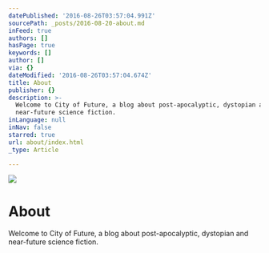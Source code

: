 ```yaml
---
datePublished: '2016-08-26T03:57:04.991Z'
sourcePath: _posts/2016-08-20-about.md
inFeed: true
authors: []
hasPage: true
keywords: []
author: []
via: {}
dateModified: '2016-08-26T03:57:04.674Z'
title: About
publisher: {}
description: >-
  Welcome to City of Future, a blog about post-apocalyptic, dystopian and
  near-future science fiction.
inLanguage: null
inNav: false
starred: true
url: about/index.html
_type: Article

---
```

![](https://the-grid-user-content.s3-us-west-2.amazonaws.com/13bab8b4-4af8-4b23-a891-47504267c31e.jpg)

# About

Welcome to City of Future, a blog about post-apocalyptic, dystopian and near-future science fiction.